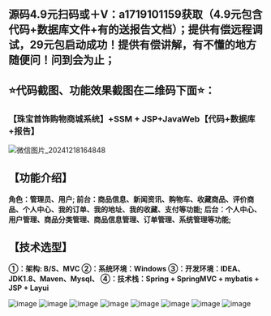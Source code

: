 ## 源码4.9元扫码或＋V：a1719101159获取（4.9元包含代码+数据库文件+有的送报告文档）；提供有偿远程调试，29元包启动成功！提供有偿讲解，有不懂的地方随便问！问到会为止；
## ⭐代码截图、功能效果截图在二维码下面⭐：
### 【珠宝首饰购物商城系统】+SSM + JSP+JavaWeb【代码+数据库+报告】
![微信图片_20241218164848](https://github.com/user-attachments/assets/646b2784-afb8-47ee-a4d4-5ccc9f96b331)

## 【功能介绍】
**角色：管理员、用户;
前台：商品信息、新闻资讯、购物车、收藏商品、评价商品、个人中心、我的订单、我的地址、我的收藏、支付等功能;
后台：个人中心、用户管理、商品分类管理、商品信息管理、订单管理、系统管理等功能;**
## 【技术选型】
**①：架构: B/S、MVC
②：系统环境：Windows
③：开发环境：IDEA、JDK1.8、Maven、Mysql、
④：技术栈：Spring + SpringMVC + mybatis + JSP + Layui**

![image](https://github.com/user-attachments/assets/7a8bd174-8c02-45e9-b0b5-7f696535e367)
![image](https://github.com/user-attachments/assets/b1c86524-e288-465e-bcdf-d19a769cf827)
![image](https://github.com/user-attachments/assets/ca718d24-1e83-4d64-ad4a-a947ca212187)
![image](https://github.com/user-attachments/assets/ef005c96-cffb-4111-aafd-39af0fc95bd7)
![image](https://github.com/user-attachments/assets/1876d032-c27c-4809-9d7e-7969e02246bb)
![image](https://github.com/user-attachments/assets/3f84d02c-7be1-44d2-bb95-e0f77af6a9e5)
![image](https://github.com/user-attachments/assets/5391c20c-ec46-460a-8b7e-a3b2c7933a9b)
![image](https://github.com/user-attachments/assets/8de75452-04c8-4fe9-aa61-f532947efb3d)









